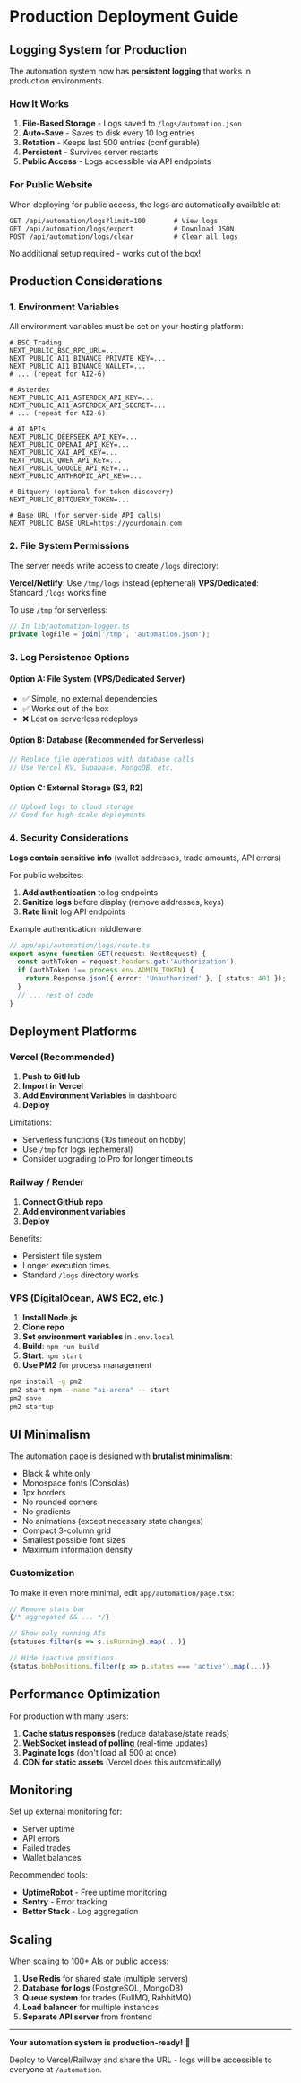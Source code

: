 # Production Deployment Guide

## Logging System for Production

The automation system now has **persistent logging** that works in production environments.

### How It Works

1. **File-Based Storage** - Logs saved to `/logs/automation.json`
2. **Auto-Save** - Saves to disk every 10 log entries
3. **Rotation** - Keeps last 500 entries (configurable)
4. **Persistent** - Survives server restarts
5. **Public Access** - Logs accessible via API endpoints

### For Public Website

When deploying for public access, the logs are automatically available at:

```
GET /api/automation/logs?limit=100       # View logs
GET /api/automation/logs/export          # Download JSON
POST /api/automation/logs/clear          # Clear all logs
```

No additional setup required - works out of the box!

## Production Considerations

### 1. Environment Variables

All environment variables must be set on your hosting platform:

```env
# BSC Trading
NEXT_PUBLIC_BSC_RPC_URL=...
NEXT_PUBLIC_AI1_BINANCE_PRIVATE_KEY=...
NEXT_PUBLIC_AI1_BINANCE_WALLET=...
# ... (repeat for AI2-6)

# Asterdex
NEXT_PUBLIC_AI1_ASTERDEX_API_KEY=...
NEXT_PUBLIC_AI1_ASTERDEX_API_SECRET=...
# ... (repeat for AI2-6)

# AI APIs
NEXT_PUBLIC_DEEPSEEK_API_KEY=...
NEXT_PUBLIC_OPENAI_API_KEY=...
NEXT_PUBLIC_XAI_API_KEY=...
NEXT_PUBLIC_QWEN_API_KEY=...
NEXT_PUBLIC_GOOGLE_API_KEY=...
NEXT_PUBLIC_ANTHROPIC_API_KEY=...

# Bitquery (optional for token discovery)
NEXT_PUBLIC_BITQUERY_TOKEN=...

# Base URL (for server-side API calls)
NEXT_PUBLIC_BASE_URL=https://yourdomain.com
```

### 2. File System Permissions

The server needs write access to create `/logs` directory:

**Vercel/Netlify**: Use `/tmp/logs` instead (ephemeral)
**VPS/Dedicated**: Standard `/logs` works fine

To use `/tmp` for serverless:
```typescript
// In lib/automation-logger.ts
private logFile = join('/tmp', 'automation.json');
```

### 3. Log Persistence Options

#### Option A: File System (VPS/Dedicated Server)
- ✅ Simple, no external dependencies
- ✅ Works out of the box
- ❌ Lost on serverless redeploys

#### Option B: Database (Recommended for Serverless)
```typescript
// Replace file operations with database calls
// Use Vercel KV, Supabase, MongoDB, etc.
```

#### Option C: External Storage (S3, R2)
```typescript
// Upload logs to cloud storage
// Good for high-scale deployments
```

### 4. Security Considerations

**Logs contain sensitive info** (wallet addresses, trade amounts, API errors)

For public websites:
1. **Add authentication** to log endpoints
2. **Sanitize logs** before display (remove addresses, keys)
3. **Rate limit** log API endpoints

Example authentication middleware:
```typescript
// app/api/automation/logs/route.ts
export async function GET(request: NextRequest) {
  const authToken = request.headers.get('Authorization');
  if (authToken !== process.env.ADMIN_TOKEN) {
    return Response.json({ error: 'Unauthorized' }, { status: 401 });
  }
  // ... rest of code
}
```

## Deployment Platforms

### Vercel (Recommended)

1. **Push to GitHub**
2. **Import in Vercel**
3. **Add Environment Variables** in dashboard
4. **Deploy**

Limitations:
- Serverless functions (10s timeout on hobby)
- Use `/tmp` for logs (ephemeral)
- Consider upgrading to Pro for longer timeouts

### Railway / Render

1. **Connect GitHub repo**
2. **Add environment variables**
3. **Deploy**

Benefits:
- Persistent file system
- Longer execution times
- Standard `/logs` directory works

### VPS (DigitalOcean, AWS EC2, etc.)

1. **Install Node.js**
2. **Clone repo**
3. **Set environment variables** in `.env.local`
4. **Build**: `npm run build`
5. **Start**: `npm start`
6. **Use PM2** for process management

```bash
npm install -g pm2
pm2 start npm --name "ai-arena" -- start
pm2 save
pm2 startup
```

## UI Minimalism

The automation page is designed with **brutalist minimalism**:

- Black & white only
- Monospace fonts (Consolas)
- 1px borders
- No rounded corners
- No gradients
- No animations (except necessary state changes)
- Compact 3-column grid
- Smallest possible font sizes
- Maximum information density

### Customization

To make it even more minimal, edit `app/automation/page.tsx`:

```typescript
// Remove stats bar
{/* aggregated && ... */}

// Show only running AIs
{statuses.filter(s => s.isRunning).map(...)}

// Hide inactive positions
{status.bnbPositions.filter(p => p.status === 'active').map(...)}
```

## Performance Optimization

For production with many users:

1. **Cache status responses** (reduce database/state reads)
2. **WebSocket instead of polling** (real-time updates)
3. **Paginate logs** (don't load all 500 at once)
4. **CDN for static assets** (Vercel does this automatically)

## Monitoring

Set up external monitoring for:
- Server uptime
- API errors
- Failed trades
- Wallet balances

Recommended tools:
- **UptimeRobot** - Free uptime monitoring
- **Sentry** - Error tracking
- **Better Stack** - Log aggregation

## Scaling

When scaling to 100+ AIs or public access:

1. **Use Redis** for shared state (multiple servers)
2. **Database for logs** (PostgreSQL, MongoDB)
3. **Queue system** for trades (BullMQ, RabbitMQ)
4. **Load balancer** for multiple instances
5. **Separate API server** from frontend

---

**Your automation system is production-ready!** 🚀

Deploy to Vercel/Railway and share the URL - logs will be accessible to everyone at `/automation`.

